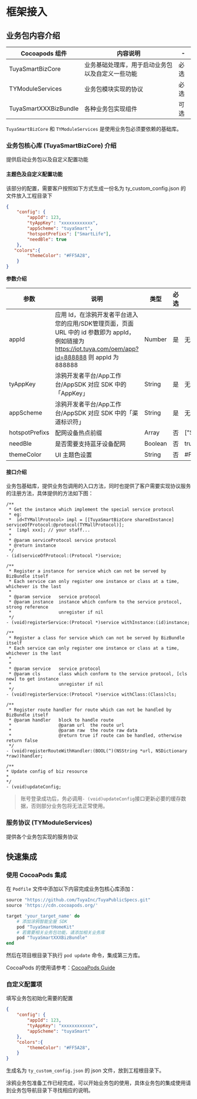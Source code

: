 # 框架接入



## 业务包内容介绍

| Cocoapods 组件                        | 内容说明                                         | - |
| --------------------------- | ------------------------------------------------ | ---- |
| TuyaSmartBizCore            | 业务基础处理库，用于启动业务包以及自定义一些功能 | 必选 |
| TYModuleServices            | 业务包模块实现的协议                             | 必选 |
| TuyaSmartXXXBizBundle | 各种业务包实现组件                             | 可选 |



`TuyaSmartBizCore` 和 `TYModuleServices` 是使用业务包必须要依赖的基础库。

###  业务包核心库 (TuyaSmartBizCore) 介绍

提供启动业务包以及自定义配置功能

#### 主题色及自定义配置功能

该部分的配置，需要客户按照如下方式生成一份名为 ty_custom_config.json 的文件放入工程目录下

```json
{
    "config": {
        "appId": 123,    
        "tyAppKey": "xxxxxxxxxxxx", 
        "appScheme": "tuyaSmart",
        "hotspotPrefixs": ["SmartLife"],
        "needBle": true
    },
   "colors":{
        "themeColor": "#FF5A28", 
    }
}
```



**参数介绍**

| 参数            | 说明                         | 类型 | 必选 | 默认值 |
| --------------- | ---------------------------- |-| - | -|
| appId           | 应用 Id，在涂鸦开发者平台进入您的应用/SDK管理页面，页面 URL 中的 id 参数即为 appId，例如链接为 https://iot.tuya.com/oem/app?id=888888 则 appId 为 888888 | Number | 是 | 无 |
| tyAppKey        | 涂鸦开发者平台/App工作台/AppSDK 对应 SDK 中的 「AppKey」 | String | 是 | 无 |
| appScheme       | 涂鸦开发者平台/App工作台/AppSDK 对应 SDK 中的「渠道标识符」                   | String | 是 | 无 |
| hotspotPrefixs  | 配网设备热点前缀             | Array | 否 | ["SmartLife"] |
| needBle         | 是否需要支持蓝牙设备配网     | Boolean | 否 | true |
| themeColor      | UI 主题色设置                | String | 否 | #FF5A28 |



#### 接口介绍

业务包基础库，提供业务包调用的入口方法，同时也提供了客户需要实现协议服务的注册方法，具体提供的方法如下图：

```objc
/**
 * Get the instance which implement the special service protocol
 * eg:
 *  id<TYMallProtocol> impl = [[TuyaSmartBizCore sharedInstance] serviceOfProtocol:@protocol(TYMallProtocol)];
 *  [impl xxx]; // your staff...
 *
 * @param serviceProtocol service protocol
 * @return instance
 */
- (id)serviceOfProtocol:(Protocol *)service;

/**
 * Register a instance for service which can not be served by BizBundle itself
 * Each service can only register one instance or class at a time, whichever is the last
 *
 * @param service   service protocol
 * @param instance  instance which conform to the service protocol, strong reference
 *                  unregister if nil
 */
- (void)registerService:(Protocol *)service withInstance:(id)instance;

/**
 * Register a class for service which can not be served by BizBundle itself
 * Each service can only register one instance or class at a time, whichever is the last
 *
 *
 * @param service   service protocol
 * @param cls       class which conform to the service protocol, [cls new] to get instance
 *                  unregister if nil
 */
- (void)registerService:(Protocol *)service withClass:(Class)cls;

/**
 * Register route handler for route which can not be handled by BizBundle itself
 * @param handler   block to handle route
 *                  @param url  the route url
 *                  @param raw  the route raw data
 *                  @return true if route can be handled, otherwise return false
 */
- (void)registerRouteWithHandler:(BOOL(^)(NSString *url, NSDictionary *raw))handler;

/**
* Update config of biz resource
*
*/
- (void)updateConfig;
```

> 账号登录成功后，务必调用`- (void)updateConfig`接口更新必要的缓存数据，否则部分业务包将无法正常使用。

### 服务协议 (TYModuleServices)

提供各个业务包实现的服务协议


## 快速集成

### 使用 CocoaPods 集成

在 `Podfile` 文件中添加以下内容完成业务包核心库添加：

```ruby
source "https://github.com/TuyaInc/TuyaPublicSpecs.git"
source 'https://cdn.cocoapods.org/'

target 'your_target_name' do
    # 添加涂鸦智能全屋 SDK
    pod "TuyaSmartHomeKit"
    # 若需要相关业务包功能，请添加相关业务库
    pod "TuyaSmartXXXBizBundle"
end
```



然后在项目根目录下执行 `pod update` 命令，集成第三方库。

CocoaPods 的使用请参考：[CocoaPods Guide](https://guides.cocoapods.org)



### 自定义配置项

填写业务包初始化需要的配置

```json
{
    "config": {
        "appId": 123,    
        "tyAppKey": "xxxxxxxxxxxx", 
        "appScheme": "tuyaSmart"
    },
    "colors":{
        "themeColor": "#FF5A28", 
    }
}
```

生成名为 `ty_custom_config.json` 的 json 文件，放到工程根目录下。

涂鸦业务包准备工作已经完成，可以开始业务包的使用，具体业务包的集成使用请到业务包导航目录下寻找相应的说明。
















